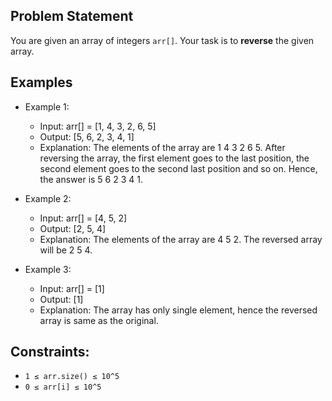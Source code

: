 ## Problem Statement

You are given an array of integers `arr[]`. Your task is to **reverse** the given array.

## Examples

- Example 1:
  - Input: arr[] = [1, 4, 3, 2, 6, 5]
  - Output: [5, 6, 2, 3, 4, 1]
  - Explanation: The elements of the array are 1 4 3 2 6 5. After reversing the array, the first element goes to the last position, the second element goes to the second last position and so on. Hence, the answer is 5 6 2 3 4 1.

- Example 2:
  - Input: arr[] = [4, 5, 2]
  - Output: [2, 5, 4]
  - Explanation: The elements of the array are 4 5 2. The reversed array will be 2 5 4.

- Example 3:
  - Input: arr[] = [1]
  - Output: [1]
  - Explanation: The array has only single element, hence the reversed array is same as the original.

## Constraints:
- `1 ≤ arr.size() ≤ 10^5`
- `0 ≤ arr[i] ≤ 10^5`
